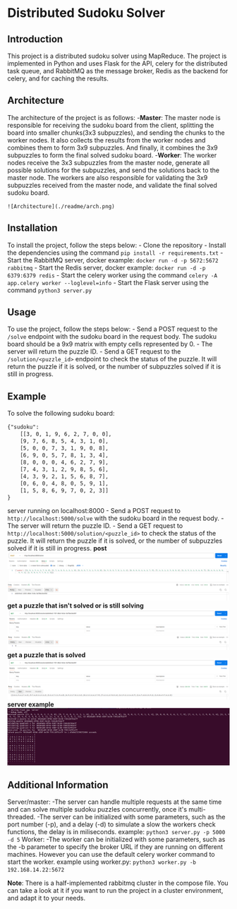 # Distributed Sudoku Solver

## Introduction
This project is a distributed sudoku solver using MapReduce. The project is implemented in Python and uses Flask for the API, celery for the distributed task queue, and RabbitMQ as the message broker, Redis as the backend for celery, and for caching the results.

## Architecture
The architecture of the project is as follows:
    -**Master**: The master node is responsible for receiving the sudoku board from the client, splitting the board into smaller chunks(3x3 subpuzzles), and sending the chunks to the worker nodes. It also collects the results from the worker nodes and combines them to form 3x9 subpuzzles. And finally, it combines the 3x9 subpuzzles to form the final solved sudoku board.
    -**Worker**: The worker nodes receive the 3x3 subpuzzles from the master node, generate all possible solutions for the subpuzzles, and send the solutions back to the master node. The workers are also responsible for validating the 3x9 subpuzzles received from the master node, and validate the final solved sudoku board.

    ![Architecture](./readme/arch.png)

## Installation
To install the project, follow the steps below:
    - Clone the repository
    - Install the dependencies using the command `pip install -r requirements.txt`
    - Start the RabbitMQ server, docker example: `docker run -d -p 5672:5672 rabbitmq`
    - Start the Redis server, docker example: `docker run -d -p 6379:6379 redis`
    - Start the celery worker using the command `celery -A app.celery worker --loglevel=info`
    - Start the Flask server using the command `python3 server.py`

## Usage
To use the project, follow the steps below:
    - Send a POST request to the `/solve` endpoint with the sudoku board in the request body. The sudoku board should be a 9x9 matrix with empty cells represented by 0.
    - The server will return the puzzle ID.
    - Send a GET request to the `/solution/<puzzle_id>` endpoint to check the status of the puzzle. It will return the puzzle if it is solved, or the number of subpuzzles solved if it is still in progress.

## Example
To solve the following sudoku board:
```
{"sudoku": 
    [[3, 0, 1, 9, 6, 2, 7, 0, 0], 
    [9, 7, 6, 8, 5, 4, 3, 1, 0], 
    [5, 0, 0, 7, 3, 1, 9, 0, 8], 
    [6, 9, 0, 5, 7, 8, 1, 3, 4], 
    [8, 0, 0, 0, 4, 6, 2, 7, 9], 
    [7, 4, 3, 1, 2, 9, 8, 5, 6], 
    [4, 3, 9, 2, 1, 5, 6, 8, 7], 
    [0, 6, 0, 4, 8, 0, 5, 9, 1], 
    [1, 5, 8, 6, 9, 7, 0, 2, 3]]
}
```
server running on localhost:8000
    - Send a POST request to `http://localhost:5000/solve` with the sudoku board in the request body.
    - The server will return the puzzle ID.
    - Send a GET request to `http://localhost:5000/solution/<puzzle_id>` to check the status of the puzzle. It will return the puzzle if it is solved, or the number of subpuzzles solved if it is still in progress.
    **post**
    ![Post request](./readme/postsolve.png)
    **get a puzzle that isn't solved or is still solving**
    ![Get unsolved request](./readme/getnotsolved.png)
    **get a puzzle that is solved**
    ![Get solved request](./readme/getsolved.png)
    **server example**
    ![Server example](./readme/serverexe.png)
## Additional Information
Server/master:
    -The server can handle multiple requests at the same time and can solve multiple sudoku puzzles concurrently, once it's multi-threaded.
    -The server can be initialized with some parameters, such as the port number (-p), and a delay (-d) to simulate a slow the workers check functions, the delay is in miliseconds.
    example: `python3 server.py -p 5000 -d 5` 
Worker:
    -The worker can be initialized with some parameters, such as the -b parameter to specify the broker URL if they are running on different machines. However you can use the default celery worker command to start the worker.
    example using worker.py: `python3 worker.py -b 192.168.14.22:5672`

**Note**: There is a half-implemented rabbitmq cluster in the compose file. You can take a look at it if you want to run the project in a cluster environment, and adapt it to your needs.